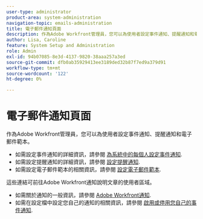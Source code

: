 ```yaml
---
user-type: administrator
product-area: system-administration
navigation-topic: emails-administration
title: 電子郵件通知頁面
description: 作為Adobe Workfront管理員，您可以為使用者設定事件通知、提醒通知和電子郵件範本。
author: Lisa, Caroline
feature: System Setup and Administration
role: Admin
exl-id: 94b07085-8e3d-4137-9820-38aaa257a3ed
source-git-commit: dfb0ab35929413ee3189ded32b87f7ed9a379d91
workflow-type: tm+mt
source-wordcount: '122'
ht-degree: 0%

---
```


# 電子郵件通知頁面

作為Adobe Workfront管理員，您可以為使用者設定事件通知、提醒通知和電子郵件範本。

* 如需設定事件通知的詳細資訊，請參閱 [為系統中的每個人設定事件通知](../../../administration-and-setup/manage-workfront/emails/configure-event-notifications-for-everyone-in-the-system.md).
* 如需設定提醒通知的詳細資訊，請參閱 [設定提醒通知](../../../administration-and-setup/manage-workfront/emails/set-up-reminder-notifications.md).
* 如需設定電子郵件範本的相關資訊，請參閱 [設定電子郵件範本](../../../administration-and-setup/manage-workfront/emails/configure-email-templates.md).

這些連結可前往Adobe Workfront通知說明文章的使用者區域。

* 如需關於通知的一般資訊，請參閱 [Adobe Workfront通知](/help/quicksilver/workfront-basics/using-notifications/event-notifications.md).
* 如需在設定檔中設定您自己的通知的相關資訊，請參閱 [啟用或停用您自己的事件通知](/help/quicksilver/workfront-basics/using-notifications/activate-or-deactivate-your-own-event-notifications.md).
